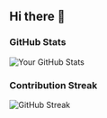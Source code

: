 ## Hi there 👋

<!--
**Chiraggarg3475/Chiraggarg3475** is a ✨ _special_ ✨ repository because its `README.md` (this file) appears on your GitHub profile.

Here are some ideas to get you started:

- 🔭 I’m currently working on ...
- 🌱 I’m currently learning ...
- 👯 I’m looking to collaborate on ...
- 🤔 I’m looking for help with ...
- 💬 Ask me about ...
- 📫 How to reach me: ...
- 😄 Pronouns: ...
- ⚡ Fun fact: ...
-->

### GitHub Stats

![Your GitHub Stats](https://github-readme-stats.vercel.app/api?username=Chiraggarg3475&show_icons=true&theme=radical)

### Contribution Streak

![GitHub Streak](https://github-readme-streak-stats.herokuapp.com/?user=Chiraggarg3475&theme=radical)

